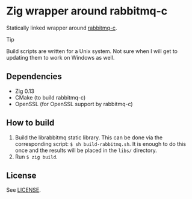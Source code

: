 Zig wrapper around rabbitmq-c
=============================

Statically linked wrapper around [rabbitmq-c](https://github.com/alanxz/rabbitmq-c/tree/v0.14.0).

> [!TIP]
> Build scripts are written for a Unix system. Not sure when I will get to
> updating them to work on Windows as well.

Dependencies
------------

- Zig 0.13
- CMake (to build rabbitmq-c)
- OpenSSL (for OpenSSL support by rabbitmq-c)

How to build
------------

1. Build the librabbitmq static library. This can be done via the corresponding
   script: `$ sh build-rabbitmq.sh`. It is enough to do this once and the
   results will be placed in the `libs/` directory.
2. Run `$ zig build`.

License
-------

See [LICENSE](LICENSE).
